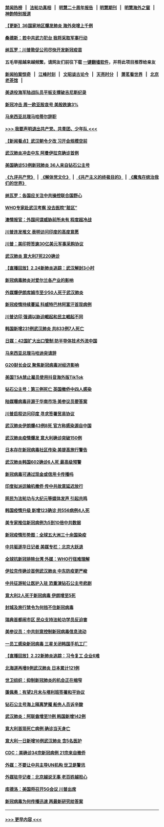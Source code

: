 #### [禁闻热榜](热点新闻.md?=0)  &nbsp;&nbsp;|&nbsp;&nbsp; [法轮功真相](https://github.com/gfw-breaker/truth/blob/master/README.md?=0) &nbsp;&nbsp;|&nbsp;&nbsp; [明慧二十周年报告](https://github.com/gfw-breaker/mh-reports/blob/master/README.md?=0) &nbsp;&nbsp;|&nbsp;&nbsp;[明慧期刊](https://github.com/gfw-breaker/mh-qikan) &nbsp;&nbsp;|&nbsp;&nbsp; [明慧海外之窗](https://github.com/gfw-breaker/mh-news/blob/master/README.md?=0) &nbsp;&nbsp;|&nbsp;&nbsp; [神韵特别报道](https://github.com/gfw-breaker/mh-news/blob/master/shenyun.md?=0)
#### [【更新】36国家地区爆发肺炎 海外突增上千例](../pages/nsc418/n11890652.md?t=02250831) 
#### [桑德斯：若中共武力犯台 我将采取军事行动](../pages/nsc418/n11893282.md?t=02250831) 
#### [纳瓦罗：川普敦促公司尽快开发新冠疫苗](../pages/nsc418/n11893211.md?t=02250831) 
#### 五毛举报越来越频繁，请网友们前往下载 [一键翻墙软件](https://github.com/gfw-breaker/ssr-accounts)，并将此项目推荐给亲友
#### [新闻拍案惊奇](https://github.com/gfw-breaker/banned-news/blob/master/pages/link4.md) &nbsp;&nbsp;|&nbsp;&nbsp; [江峰时刻](https://github.com/gfw-breaker/banned-news/blob/master/pages/link4.md) &nbsp;&nbsp;|&nbsp;&nbsp; [文昭谈古论今](https://github.com/gfw-breaker/banned-news/blob/master/pages/link4.md) &nbsp;&nbsp;|&nbsp;&nbsp; [天亮时分](https://github.com/gfw-breaker/banned-news/blob/master/pages/link4.md) &nbsp;&nbsp;|&nbsp;&nbsp; [萧茗看世界](https://github.com/gfw-breaker/banned-news/blob/master/pages/link4.md) &nbsp;&nbsp;|&nbsp;&nbsp; [北京老茶馆](https://github.com/gfw-breaker/banned-news/blob/master/pages/link4.md) &nbsp;&nbsp;|&nbsp;&nbsp; 
#### [美退役海军陆战队员平板支撑破吉尼斯纪录](../pages/nsc418/n11893022.md?t=02250831) 
#### [新冠冲击 周一欧亚股哀号 美股跌逾3%](../pages/nsc418/n11892648.md?t=02250831) 
#### [马来西亚总理马哈蒂尔辞职](../pages/nsc418/n11892792.md?t=02250831) 
#### [>>> 我要声明退出共产党、共青团、少年队 <<<](https://github.com/begood0513/goodnews/blob/master/quit/letter.md) 
#### [【新闻看点】武汉朝令夕改 习开会规模空前](../pages/nsc418/n11892858.md?t=02250831) 
#### [武汉肺炎冲击中东 阿曼伊拉克确诊首例](../pages/nsc418/n11892871.md?t=02250831) 
#### [美国确诊53例新冠肺炎 36人来自钻石公主号](../pages/nsc418/n11892877.md?t=02250831) 
#### [《九评共产党》](https://github.com/begood0513/9ping.md/blob/master/README.md) &nbsp;|&nbsp; [《解体党文化》](../../../../jtdwh.md/blob/master/README.md)  &nbsp;|&nbsp; [《共产主义的终极目的》](../../../../gczydzjmd.md/blob/master/README.md) &nbsp;|&nbsp; [《魔鬼在统治我们的世界》](../../../../mgztzwmdsj.md/blob/master/README.md) 
#### [纳瓦罗：各国应关注中共操控联合国野心](../pages/nsc418/n11892856.md?t=02250831) 
#### [WHO专家赴武汉考察 没去医院“脏区”](../pages/nsc418/n11892736.md?t=02250831) 
#### [澳情报官：外国间谍威胁前所未有 程度超冷战](../pages/nsc418/n11892672.md?t=02250831) 
#### [川普连发推文 表明访问印度的高度意愿](../pages/nsc418/n11891927.md?t=02250831) 
#### [川普：美印将签逾30亿美元军事采购协议](../pages/nsc418/n11892494.md?t=02250831) 
#### [武汉肺炎 意大利7死220确诊](../pages/nsc418/n11892166.md?t=02250831) 
#### [【直播回放】2.24新肺炎追踪：武汉解封3小时](../pages/nsc418/n11892242.md?t=02250831) 
#### [新冠病毒肺炎对爱尔兰各产业的影响](../pages/nsc418/n11892328.md?t=02250831) 
#### [外媒爆伊朗库姆市至少50人死于武汉肺炎](../pages/nsc418/n11891996.md?t=02250831) 
#### [新冠疫情持续蔓延 科威特巴林阿富汗首现病例](../pages/nsc418/n11892052.md?t=02250831) 
#### [川普访印 强调以胁迫崛起和民主崛起不同](../pages/nsc418/n11891855.md?t=02250831) 
#### [韩国新增231例武汉肺炎 共833例7人死亡](../pages/nsc418/n11891919.md?t=02250831) 
#### [日媒：42国扩大出口管制 防半导体技术外流中国](../pages/nsc418/n11891730.md?t=02250831) 
#### [马来西亚总理马哈迪突请辞](../pages/nsc418/n11891521.md?t=02250831) 
#### [G20财长会议 聚焦新冠病毒对经济影响](../pages/nsc418/n11890400.md?t=02250831) 
#### [美国TSA禁止雇员使用抖音海外版TikTok](../pages/nsc418/n11890500.md?t=02250831) 
#### [钻石公主号：第三例死亡 英国撤侨中四人感染](../pages/nsc418/n11890293.md?t=02250831) 
#### [陆媒曝病毒非源于华南市场 美参议员要答案](../pages/nsc418/n11890306.md?t=02250831) 
#### [川普启程访问印度 寻求签署贸易协议](../pages/nsc418/n11890275.md?t=02250831) 
#### [武汉肺炎伊朗爆43例8死 官方称感染源自中国](../pages/nsc418/n11890128.md?t=02250831) 
#### [武汉肺炎疫情爆发 意大利确诊突破150例](../pages/nsc418/n11889926.md?t=02250831) 
#### [日本存在新冠病毒社区传染 美提高旅行警告](../pages/nsc418/n11889917.md?t=02250831) 
#### [武汉肺炎韩国602确诊6人死 最高级预警](../pages/nsc418/n11889715.md?t=02250831) 
#### [新冠病毒可通过现金或信用卡传播吗](../pages/nsc418/n11886629.md?t=02250831) 
#### [印度拟派运输机撤侨 传中共故意延迟放行](../pages/nsc418/n11889362.md?t=02250831) 
#### [网民为法轮功与大纪元等媒体发声 引起共鸣](../pages/nsc418/n11889143.md?t=02250831) 
#### [韩国疫情升级 新增123确诊 共556病例4人死](../pages/nsc418/n11888882.md?t=02250831) 
#### [美专家推估新冠病例为5到10倍中共数据](../pages/nsc418/n11884404.md?t=02250831) 
#### [新冠疫情形势图：全球五大洲三十余国染疫](../pages/nsc418/n11888454.md?t=02250831) 
#### [中共驱逐华日记者 美媒专栏：北京大跃退](../pages/nsc418/n11888453.md?t=02250831) 
#### [全球抗新冠排除台湾 外媒：WHO行径难理解](../pages/nsc418/n11888248.md?t=02250831) 
#### [伊拉克传确诊首例武汉肺炎 中东防疫更严峻](../pages/nsc418/n11888333.md?t=02250831) 
#### [中共征游轮让医护入驻 恐重演钻石公主号悲剧](../pages/nsc418/n11888077.md?t=02250831) 
#### [意大利2人死于新冠病毒 伊朗增至5死](../pages/nsc418/n11888083.md?t=02250831) 
#### [封城及旅行禁令为何挡不住新冠病毒](../pages/nsc418/n11888067.md?t=02250831) 
#### [瑞典首都闹市区 民众支持法轮功学员反迫害](../pages/nsc418/n11886192.md?t=02250831) 
#### [美参议员：中共刻意控制新冠病毒信息流动](../pages/nsc418/n11887949.md?t=02250831) 
#### [一员工感染新冠病毒 三星关闭韩国手机工厂](../pages/nsc418/n11887983.md?t=02250831) 
#### [【直播回放】2.22新肺炎追踪：习令复工 企业6难](../pages/nsc418/n11887888.md?t=02250831) 
#### [北海道再增8例武汉肺炎 日本累计121例](../pages/nsc418/n11887417.md?t=02250831) 
#### [世卫组织：抑制新冠肺炎的机会正在缩窄](../pages/nsc418/n11886977.md?t=02250831) 
#### [蓬佩奥：有望2月末与塔利班签署和平协议](../pages/nsc418/n11887248.md?t=02250831) 
#### [钻石公主号海上隔离梦魇 船务人员诉辛酸](../pages/nsc418/n11887145.md?t=02250831) 
#### [武汉肺炎：阿联酋增至11例 韩国新增142例](../pages/nsc418/n11887047.md?t=02250831) 
#### [意大利首现死亡病例 确诊当天身亡](../pages/nsc418/n11886856.md?t=02250831) 
#### [意大利一日新增16例武汉肺炎 含5名医护](../pages/nsc418/n11886558.md?t=02250831) 
#### [CDC：美确诊34宗新冠病例 21宗来自撤侨](../pages/nsc418/n11886795.md?t=02250831) 
#### [外媒：不要让中共主导UN机构 世卫是警讯](../pages/nsc418/n11886401.md?t=02250831) 
#### [外媒驻华记者：北京越说无事 老百姓越担心](../pages/nsc418/n11886604.md?t=02250831) 
#### [库德洛：美国将召开5G会议 川普出席](../pages/nsc418/n11886529.md?t=02250831) 
#### [新冠病毒为何传播迅速 两最新研究给答案](../pages/nsc418/n11886505.md?t=02250831) 

----
#### [ >>> 更早内容 <<< ](../indexes/nsc418-earlier.md)
